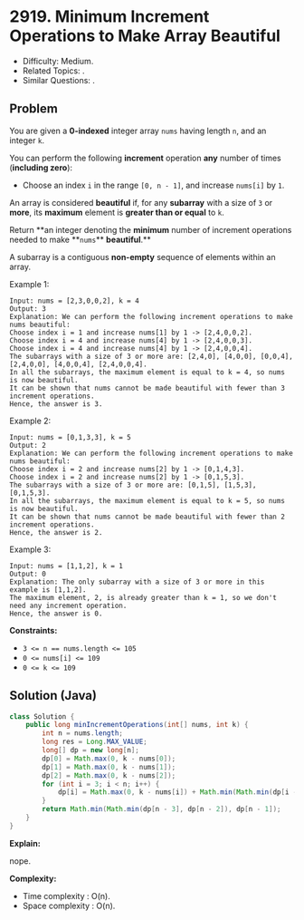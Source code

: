 # 2919. Minimum Increment Operations to Make Array Beautiful

- Difficulty: Medium.
- Related Topics: .
- Similar Questions: .

## Problem

You are given a **0-indexed** integer array `nums` having length `n`, and an integer `k`.

You can perform the following **increment** operation **any** number of times (**including zero**):

- Choose an index `i` in the range `[0, n - 1]`, and increase `nums[i]` by `1`.

An array is considered **beautiful** if, for any **subarray** with a size of `3` or **more**, its **maximum** element is **greater than or equal** to `k`.

Return **an integer denoting the **minimum** number of increment operations needed to make **`nums`\*\* **beautiful**.\*\*

A subarray is a contiguous **non-empty** sequence of elements within an array.

Example 1:

```
Input: nums = [2,3,0,0,2], k = 4
Output: 3
Explanation: We can perform the following increment operations to make nums beautiful:
Choose index i = 1 and increase nums[1] by 1 -> [2,4,0,0,2].
Choose index i = 4 and increase nums[4] by 1 -> [2,4,0,0,3].
Choose index i = 4 and increase nums[4] by 1 -> [2,4,0,0,4].
The subarrays with a size of 3 or more are: [2,4,0], [4,0,0], [0,0,4], [2,4,0,0], [4,0,0,4], [2,4,0,0,4].
In all the subarrays, the maximum element is equal to k = 4, so nums is now beautiful.
It can be shown that nums cannot be made beautiful with fewer than 3 increment operations.
Hence, the answer is 3.
```

Example 2:

```
Input: nums = [0,1,3,3], k = 5
Output: 2
Explanation: We can perform the following increment operations to make nums beautiful:
Choose index i = 2 and increase nums[2] by 1 -> [0,1,4,3].
Choose index i = 2 and increase nums[2] by 1 -> [0,1,5,3].
The subarrays with a size of 3 or more are: [0,1,5], [1,5,3], [0,1,5,3].
In all the subarrays, the maximum element is equal to k = 5, so nums is now beautiful.
It can be shown that nums cannot be made beautiful with fewer than 2 increment operations.
Hence, the answer is 2.
```

Example 3:

```
Input: nums = [1,1,2], k = 1
Output: 0
Explanation: The only subarray with a size of 3 or more in this example is [1,1,2].
The maximum element, 2, is already greater than k = 1, so we don't need any increment operation.
Hence, the answer is 0.
```

**Constraints:**

- `3 <= n == nums.length <= 105`
- `0 <= nums[i] <= 109`
- `0 <= k <= 109`

## Solution (Java)

```java
class Solution {
    public long minIncrementOperations(int[] nums, int k) {
        int n = nums.length;
        long res = Long.MAX_VALUE;
        long[] dp = new long[n];
        dp[0] = Math.max(0, k - nums[0]);
        dp[1] = Math.max(0, k - nums[1]);
        dp[2] = Math.max(0, k - nums[2]);
        for (int i = 3; i < n; i++) {
            dp[i] = Math.max(0, k - nums[i]) + Math.min(Math.min(dp[i - 3], dp[i - 2]), dp[i - 1]);
        }
        return Math.min(Math.min(dp[n - 3], dp[n - 2]), dp[n - 1]);
    }
}
```

**Explain:**

nope.

**Complexity:**

- Time complexity : O(n).
- Space complexity : O(n).
